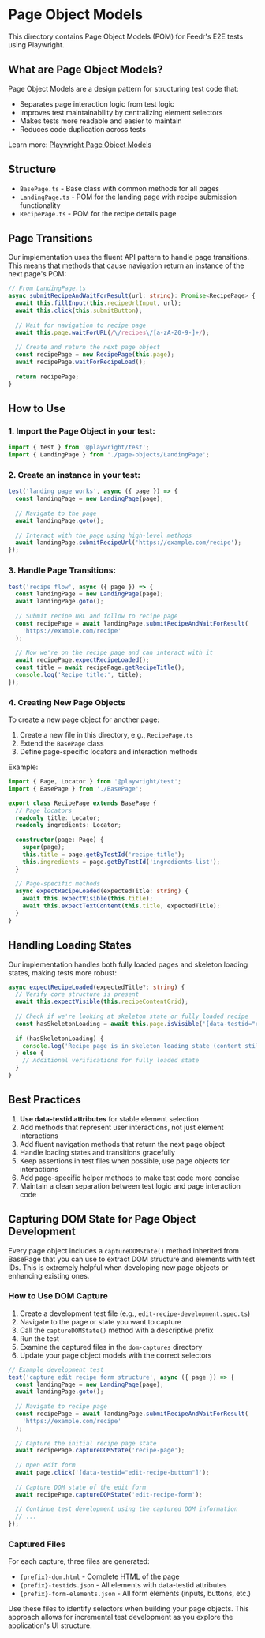 # Page Object Models

This directory contains Page Object Models (POM) for Feedr's E2E tests using Playwright.

## What are Page Object Models?

Page Object Models are a design pattern for structuring test code that:

- Separates page interaction logic from test logic
- Improves test maintainability by centralizing element selectors
- Makes tests more readable and easier to maintain
- Reduces code duplication across tests

Learn more: [Playwright Page Object Models](https://playwright.dev/docs/pom)

## Structure

- `BasePage.ts` - Base class with common methods for all pages
- `LandingPage.ts` - POM for the landing page with recipe submission functionality
- `RecipePage.ts` - POM for the recipe details page

## Page Transitions

Our implementation uses the fluent API pattern to handle page transitions. This means that methods that cause navigation return an instance of the next page's POM:

```typescript
// From LandingPage.ts
async submitRecipeAndWaitForResult(url: string): Promise<RecipePage> {
  await this.fillInput(this.recipeUrlInput, url);
  await this.click(this.submitButton);
  
  // Wait for navigation to recipe page
  await this.page.waitForURL(/\/recipes\/[a-zA-Z0-9-]+/);
  
  // Create and return the next page object
  const recipePage = new RecipePage(this.page);
  await recipePage.waitForRecipeLoad();
  
  return recipePage;
}
```

## How to Use

### 1. Import the Page Object in your test:

```typescript
import { test } from '@playwright/test';
import { LandingPage } from './page-objects/LandingPage';
```

### 2. Create an instance in your test:

```typescript
test('landing page works', async ({ page }) => {
  const landingPage = new LandingPage(page);
  
  // Navigate to the page
  await landingPage.goto();
  
  // Interact with the page using high-level methods
  await landingPage.submitRecipeUrl('https://example.com/recipe');
});
```

### 3. Handle Page Transitions:

```typescript
test('recipe flow', async ({ page }) => {
  const landingPage = new LandingPage(page);
  await landingPage.goto();
  
  // Submit recipe URL and follow to recipe page
  const recipePage = await landingPage.submitRecipeAndWaitForResult(
    'https://example.com/recipe'
  );
  
  // Now we're on the recipe page and can interact with it
  await recipePage.expectRecipeLoaded();
  const title = await recipePage.getRecipeTitle();
  console.log('Recipe title:', title);
});
```

### 4. Creating New Page Objects

To create a new page object for another page:

1. Create a new file in this directory, e.g., `RecipePage.ts`
2. Extend the `BasePage` class
3. Define page-specific locators and interaction methods

Example:

```typescript
import { Page, Locator } from '@playwright/test';
import { BasePage } from './BasePage';

export class RecipePage extends BasePage {
  // Page locators
  readonly title: Locator;
  readonly ingredients: Locator;
  
  constructor(page: Page) {
    super(page);
    this.title = page.getByTestId('recipe-title');
    this.ingredients = page.getByTestId('ingredients-list');
  }
  
  // Page-specific methods
  async expectRecipeLoaded(expectedTitle: string) {
    await this.expectVisible(this.title);
    await this.expectTextContent(this.title, expectedTitle);
  }
}
```

## Handling Loading States

Our implementation handles both fully loaded pages and skeleton loading states, making tests more robust:

```typescript
async expectRecipeLoaded(expectedTitle?: string) {
  // Verify core structure is present
  await this.expectVisible(this.recipeContentGrid);
  
  // Check if we're looking at skeleton state or fully loaded recipe
  const hasSkeletonLoading = await this.page.isVisible('[data-testid="recipe-details-skeleton"]');
  
  if (hasSkeletonLoading) {
    console.log('Recipe page is in skeleton loading state (content still generating)');
  } else {
    // Additional verifications for fully loaded state
  }
}
```

## Best Practices

1. **Use data-testid attributes** for stable element selection
2. Add methods that represent user interactions, not just element interactions
3. Add fluent navigation methods that return the next page object
4. Handle loading states and transitions gracefully
5. Keep assertions in test files when possible, use page objects for interactions
6. Add page-specific helper methods to make test code more concise
7. Maintain a clean separation between test logic and page interaction code

## Capturing DOM State for Page Object Development

Every page object includes a `captureDOMState()` method inherited from BasePage that you can use to extract DOM structure and elements with test IDs. This is extremely helpful when developing new page objects or enhancing existing ones.

### How to Use DOM Capture

1. Create a development test file (e.g., `edit-recipe-development.spec.ts`)
2. Navigate to the page or state you want to capture
3. Call the `captureDOMState()` method with a descriptive prefix
4. Run the test
5. Examine the captured files in the `dom-captures` directory
6. Update your page object models with the correct selectors

```typescript
// Example development test
test('capture edit recipe form structure', async ({ page }) => {
  const landingPage = new LandingPage(page);
  await landingPage.goto();
  
  // Navigate to recipe page
  const recipePage = await landingPage.submitRecipeAndWaitForResult(
    'https://example.com/recipe'
  );
  
  // Capture the initial recipe page state
  await recipePage.captureDOMState('recipe-page');
  
  // Open edit form
  await page.click('[data-testid="edit-recipe-button"]');
  
  // Capture DOM state of the edit form
  await recipePage.captureDOMState('edit-recipe-form');
  
  // Continue test development using the captured DOM information
  // ...
});
```

### Captured Files

For each capture, three files are generated:
- `{prefix}-dom.html` - Complete HTML of the page
- `{prefix}-testids.json` - All elements with data-testid attributes
- `{prefix}-form-elements.json` - All form elements (inputs, buttons, etc.)

Use these files to identify selectors when building your page objects. This approach allows for incremental test development as you explore the application's UI structure.